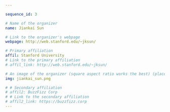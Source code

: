 ```yaml
---

sequence_id: 3

# Name of the organizer
name: Jiankai Sun

# Link to the organizer's webpage
webpage: http://web.stanford.edu/~jksun/

# Primary affiliation
affil: Stanford University
# Link to the primary affiliation
# affil_link: http://web.stanford.edu/~jksun/

# An image of the organizer (square aspect ratio works the best) (place in the `assets/img/organizers` directory)
img: jiankai_sun.png

# # Secondary affiliation
# affil2: BuzzFizz Corp
# # Link to the secondary affiliation
# affil2_link: https://buzzfizz.corp
---
```

